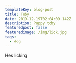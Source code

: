 ```yaml
---
templateKey: blog-post
title: Toby
date: 2019-12-19T02:04:09.142Z
description: Puppy toby
featuredpost: false
featuredimage: /img/lick.jpg
tags:
  - dog
---
```

Hes licking
